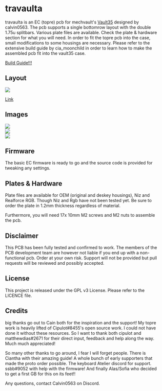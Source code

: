 # travaulta

travaulta is an EC (topre) pcb for mechvault's [Vault35](https://mechvault.net/products/vault-35-mini-keyboard) designed by calvin0563. The pcb supports a single bottomrow layout with the double 1.75u splitbars. Various plate files are available. Check the plate & hardware section for what you will need. In order to fit the topre pcb into the case, small modifications to some housings are necessary. Please refer to the extensive build guide by cia\_moonchild in order to learn how to make the assembled pcb fit into the vault35 case.

[Build Guide!!!](https://imgur.com/a/L5vGjtF)

## Layout

![](https://github.com/calvin-mcd/travaulta/blob/main/Images/KLE.png)

[Link](http://www.keyboard-layout-editor.com/#/gists/d333b15956554a98cf3ed6f06e2de3bf)

## Images

![](https://github.com/calvin-mcd/travaulta/blob/main/Images/top.png)  
![](https://github.com/calvin-mcd/travaulta/blob/main/Images/bottom.png)  
![](https://github.com/calvin-mcd/travaulta/blob/main/Images/calvin.jpg)

## Firmware

The basic EC firmware is ready to go and the source code is provided for tweaking any settings.

## Plates & Hardware

Plate files are available for OEM (original and deskey housings), Niz and Realforce RGB. Though Niz and Rgb have not been tested yet. Be sure to order the plate in 1.2mm thickness regardless of material.

Furthermore, you will need 17x 10mm M2 screws and M2 nuts to assemble the pcb.

## Disclaimer

This PCB has been fully tested and confirmed to work. The members of the PCB development team are however not liable if you end up with a non-functional pcb. Order at your own risk. Support will not be provided but pull requests will be reviewed and possibly accepted.

## License

This project is released under the GPL v3 License. Please refer to the LICENCE file.

## Credits

big thanks go out to Cain both for the inspiration and the support! My topre work is heavily lifted of Cipulot\#8455's open source work. I could not have done it without these resources. So I want to thank both cipulot and matthewdias\#2671 for their direct input, feedback and help along the way. Much much appreciated!

So many other thanks to go around, I fear I will forget people. There is Ciantha with their amazing guide! A whole bunch of early supporters that made the proto order possible. The keyboard Atelier discord for support. ssbb\#9052 with help with the firmware! And finally Alas/Sofia who decided to get a first GB for this on its feet!!

Any questions, contact Calvin0563 on Discord. 
